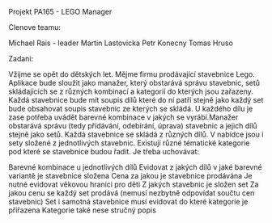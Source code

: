 Projekt PA165 - LEGO Manager

Clenove teamu:

Michael Rais - leader
Martin Lastovicka
Petr Konecny
Tomas Hruso

Zadani:

Vžijme se opět do dětských let. Mějme firmu prodávající stavebnice Lego. Aplikace bude sloužit jako manažer, který obstarává správu stavebnic, setů skládajících se z různých kombinací a kategorií do kterých jsou zařazeny. Každá stavebnice bude mít soupis dílů které do ní patří stejně jako každý set bude obsahovat soupis stavebnic ze kterých se skládá. U každého dílu je zase potřeba uvádět barevné kombinace v jakých se vyrábí.Manažer obstarává správu (tedy přídávání, odebírání, úprava) stavebnic a jejich dílů stejně jako setů. Každá stavebnice se skládá z různých dílů. V nabídce jsou i sety složené z jednotlivých stavebnic. Existují různé tématické kategorie pod které se stavebnice budou řadit. Je třeba uchovávat:

Barevné kombinace u jednotlivých dílů
Evidovat z jakých dílů v jaké barevné variantě je stavebnice složena
Cena za jakou je stavebnice prodávána
Je nutné evidovat věkovou hranici pro děti
Z jakých stavebnic je složen set
Za jakou cenu se každý set prodává (nemusí nezbytně odpovídat součtu cen stavebnic)
Set i samotná stavebnice musí evidovat do které kategorie je přiřazena
Kategorie také nese stručný popis
